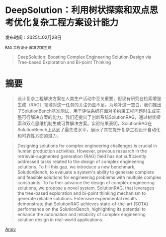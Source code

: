 # DeepSolution：利用树状探索和双点思考优化复杂工程方案设计能力

发布时间：2025年02月28日

`RAG` `工程设计` `解决方案生成`

> DeepSolution: Boosting Complex Engineering Solution Design via Tree-based Exploration and Bi-point Thinking

# 摘要

> 设计复杂工程解决方案在人类生产活动中至关重要，但现有研究在检索增强生成（RAG）领域对这一任务的关注仍显不足。为填补这一空白，我们推出了SolutionBench基准测试，用于评估系统在面对多约束工程问题时生成完整可行解决方案的能力。我们还提出了创新系统SolutionRAG，通过树状探索和双点思维机制生成可靠解决方案。实验结果表明，SolutionRAG在SolutionBench上达到了最先进水平，展示了其在提升复杂工程设计自动化和可靠性方面的潜力。

> Designing solutions for complex engineering challenges is crucial in human production activities. However, previous research in the retrieval-augmented generation (RAG) field has not sufficiently addressed tasks related to the design of complex engineering solutions. To fill this gap, we introduce a new benchmark, SolutionBench, to evaluate a system's ability to generate complete and feasible solutions for engineering problems with multiple complex constraints. To further advance the design of complex engineering solutions, we propose a novel system, SolutionRAG, that leverages the tree-based exploration and bi-point thinking mechanism to generate reliable solutions. Extensive experimental results demonstrate that SolutionRAG achieves state-of-the-art (SOTA) performance on the SolutionBench, highlighting its potential to enhance the automation and reliability of complex engineering solution design in real-world applications.

[Arxiv](https://arxiv.org/abs/2502.20730)